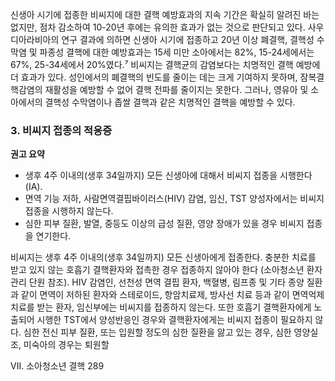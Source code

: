 신생아 시기에 접종한 비씨지에 대한 결핵 예방효과의 지속 기간은 확실히 알려진 바는 없지만, 점차 감소하여 10-20년 후에는 유의한 효과가 없는 것으로 판단되고 있다. 사우디아라비아의 연구 결과에 의하면 신생아 시기에 접종하고 20년 이상 폐결핵, 결핵성 수막염 및 파종성 결핵에 대한 예방효과는 15세 미만 소아에서는 82%, 15-24세에서는 67%, 25-34세에서 20%였다.⁷
비씨지는 결핵균의 감염보다는 치명적인 결핵 예방에 더 효과가 있다. 성인에서의 폐결핵의 빈도를 줄이는 데는 크게 기여하지 못하며, 잠복결핵감염의 재활성을 예방할 수 없어 결핵 전파를 줄이지는 못한다. 그러나, 영유아 및 소아에서의 결핵성 수막염이나 좁쌀 결핵과 같은 치명적인 결핵을 예방할 수 있다.

### 3. 비씨지 접종의 적응증

**권고 요약**
- 생후 4주 이내의(생후 34일까지) 모든 신생아에 대해서 비씨지 접종을 시행한다(IA).
- 면역 기능 저하, 사람면역결핍바이러스(HIV) 감염, 임신, TST 양성자에서는 비씨지 접종을 시행하지 않는다.
- 심한 피부 질환, 발열, 중등도 이상의 급성 질환, 영양 장애가 있을 경우 비씨지 접종을 연기한다.

비씨지는 생후 4주 이내의(생후 34일까지) 모든 신생아에게 접종한다. 충분한 치료를 받고 있지 않는 호흡기 결핵환자와 접촉한 경우 접종하지 않아야 한다 (소아청소년 환자 관리 단원 참조).
HIV 감염인, 선천성 면역 결핍 환자, 백혈병, 림프종 및 기타 종양 질환과 같이 면역이 저하된 환자와 스테로이드, 항암치료제, 방사선 치료 등과 같이 면역억제 치료를 받는 환자, 임신부에는 비씨지를 접종하지 않는다.
또한 호흡기 결핵환자에게 노출되어 시행한 TST에서 양성반응인 경우와 결핵환자에게는 비씨지 접종이 필요하지 않다. 심한 전신 피부 질환, 또는 입원할 정도의 심한 질환을 앓고 있는 경우, 심한 영양실조, 미숙아의 경우는 퇴원할

VII. 소아청소년 결핵 <PAGE>289